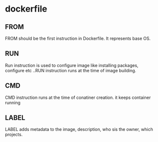 # dockerfile
FROM
----
FROM should be the first instruction in Dockerfile. It represents base OS.

RUN
---
Run instruction is used to configure image like installing packages, configure etc ..RUN instruction runs at the time of image building.

CMD
--
CMD instruction runs at the time of conatiner creation. it keeps container running

LABEL
----
LABEL adds metadata to the image, description, who sis the owner, which projects. 